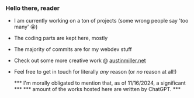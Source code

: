 ### Hello there, reader 

- I am currently working on a ton of projects (some wrong people say 'too many' 😜)
- The coding parts are kept here, mostly
- The majority of commits are for my webdev stuff
- Check out some more creative work @ [austinmiller.net](https://www.austinmiller.net/projects)
- Feel free to get in touch for literally *any* reason (or *no* reason at all!)

  *** I'm morally obligated to mention that, as of 11/16/2024, a significant ***
  *** amount of the works hosted here are written by ChatGPT. ***

<!--
**austinwmille/austinwmille** is a ✨ _special_ ✨ repository because its `README.md` (this file) appears on your GitHub profile.

-->
